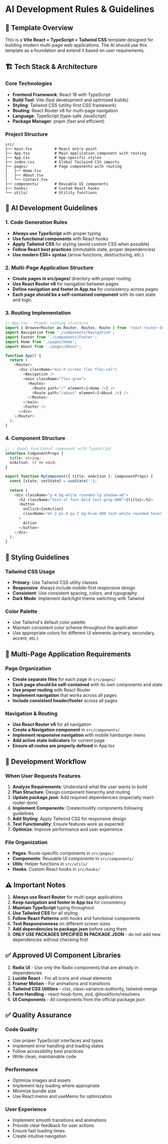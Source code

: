 # AI Development Rules & Guidelines

## 🎯 **Template Overview**
This is a **Vite React + TypeScript + Tailwind CSS** template designed for building modern multi-page web applications. The AI should use this template as a foundation and extend it based on user requirements.

## 🏗️ **Tech Stack & Architecture**

### **Core Technologies**
- **Frontend Framework**: React 18 with TypeScript
- **Build Tool**: Vite (fast development and optimized builds)
- **Styling**: Tailwind CSS (utility-first CSS framework)
- **Routing**: React Router v6 for multi-page navigation
- **Language**: TypeScript (type-safe JavaScript)
- **Package Manager**: pnpm (fast and efficient)

### **Project Structure**
```
src/
├── main.tsx          # React entry point
├── App.tsx           # Main application component with routing
├── App.css           # App-specific styles
├── index.css         # Global Tailwind CSS imports
├── pages/            # Page components with routing
│   ├── Home.tsx
│   ├── About.tsx
│   └── Contact.tsx
├── components/       # Reusable UI components
├── hooks/            # Custom React hooks
└── utils/            # Utility functions
```

## 🤖 **AI Development Guidelines**

### **1. Code Generation Rules**
- **Always use TypeScript** with proper typing
- **Use functional components** with React hooks
- **Apply Tailwind CSS** for styling (avoid custom CSS when possible)
- **Follow React best practices** (immutable state, proper dependencies)
- **Use modern ES6+ syntax** (arrow functions, destructuring, etc.)

### **2. Multi-Page Application Structure**
- **Create pages in src/pages/** directory with proper routing
- **Use React Router v6** for navigation between pages
- **Define navigation and footer in App.tsx** for consistency across pages
- **Each page should be a self-contained component** with its own state and logic

### **3. Routing Implementation**
```typescript
// App.tsx - Proper routing structure
import { BrowserRouter as Router, Routes, Route } from 'react-router-dom';
import Navigation from './components/Navigation';
import Footer from './components/Footer';
import Home from './pages/Home';
import About from './pages/About';

function App() {
  return (
    <Router>
      <div className="min-h-screen flex flex-col">
        <Navigation />
        <main className="flex-grow">
          <Routes>
            <Route path="/" element={<Home />} />
            <Route path="/about" element={<About />} />
          </Routes>
        </main>
        <Footer />
      </div>
    </Router>
  );
}
```

### **4. Component Structure**
```typescript
// ✅ Good: Functional component with TypeScript
interface ComponentProps {
  title: string;
  onAction: () => void;
}

export function MyComponent({ title, onAction }: ComponentProps) {
  const [state, setState] = useState('');
  
  return (
    <div className="p-4 bg-white rounded-lg shadow-md">
      <h2 className="text-xl font-bold text-gray-800">{title}</h2>
      <button 
        onClick={onAction}
        className="mt-2 px-4 py-2 bg-blue-500 text-white rounded hover:bg-blue-600"
      >
        Action
      </button>
    </div>
  );
}
```

## 🎨 **Styling Guidelines**

### **Tailwind CSS Usage**
- **Primary**: Use Tailwind CSS utility classes
- **Responsive**: Always include mobile-first responsive design
- **Consistent**: Use consistent spacing, colors, and typography
- **Dark Mode**: Implement dark/light theme switching with Tailwind

### **Color Palette**
- Use Tailwind's default color palette
- Maintain consistent color scheme throughout the application
- Use appropriate colors for different UI elements (primary, secondary, accent, etc.)

## 📱 **Multi-Page Application Requirements**

### **Page Organization**
- **Create separate files** for each page in `src/pages/`
- **Each page should be self-contained** with its own components and state
- **Use proper routing** with React Router
- **Implement navigation** that works across all pages
- **Include consistent header/footer** across all pages

### **Navigation & Routing**
- **Use React Router v6** for all navigation
- **Create a Navigation component** in `src/components/`
- **Implement responsive navigation** with mobile hamburger menu
- **Add active state indicators** for current page
- **Ensure all routes are properly defined** in App.tsx

## 🚀 **Development Workflow**

### **When User Requests Features**
1. **Analyze Requirements**: Understand what the user wants to build
2. **Plan Structure**: Design component hierarchy and routing
3. **Update package.json**: Add required dependencies (especially react-router-dom)
4. **Implement Components**: Create/modify components following guidelines
5. **Add Styling**: Apply Tailwind CSS for responsive design
6. **Test Functionality**: Ensure features work as expected
7. **Optimize**: Improve performance and user experience

### **File Organization**
- **Pages**: Route-specific components in `src/pages/`
- **Components**: Reusable UI components in `src/components/`
- **Utils**: Helper functions in `src/utils/`
- **Hooks**: Custom React hooks in `src/hooks/`

## ⚠️ **Important Notes**

1. **Always use React Router** for multi-page applications
2. **Keep navigation and footer in App.tsx** for consistency
3. **Maintain TypeScript** typing throughout
4. **Use Tailwind CSS** for all styling
5. **Follow React Patterns** with hooks and functional components
6. **Test Responsiveness** on different screen sizes
7. **Add dependencies to package.json** before using them
8. **ONLY USE PACKAGES SPECIFIED IN PACKAGE.JSON** - do not add new dependencies without checking first

## ✅ **Approved UI Component Libraries**

1. **Radix UI** - Use only the Radix components that are already in dependencies
2. **Lucide React** - For all icons and visual elements
3. **Framer Motion** - For animations and transitions
4. **Tailwind CSS Utilities** - clsx, class-variance-authority, tailwind-merge
5. **Form Handling** - react-hook-form, zod, @hookform/resolvers
6. **UI Components** - All components from the official package.json

## ✅ **Quality Assurance**

### **Code Quality**
- Use proper TypeScript interfaces and types
- Implement error handling and loading states
- Follow accessibility best practices
- Write clean, maintainable code

### **Performance**
- Optimize images and assets
- Implement lazy loading where appropriate
- Minimize bundle size
- Use React.memo and useMemo for optimization

### **User Experience**
- Implement smooth transitions and animations
- Provide clear feedback for user actions
- Ensure fast loading times
- Create intuitive navigation